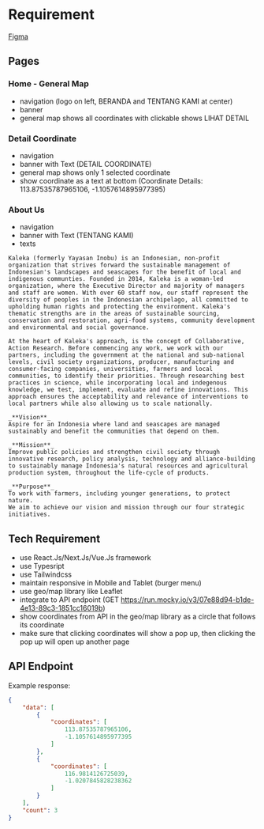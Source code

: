 # Requirement

[Figma](https://www.figma.com/file/S8hkTIkHzTP6aMkUmEPC3f/Kaleka-Web-Test?type=design&node-id=0-1&mode=design)

## Pages

### Home - General Map

- navigation (logo on left, BERANDA and TENTANG KAMI at center)
- banner
- general map shows all coordinates with clickable shows LIHAT DETAIL

### Detail Coordinate

- navigation
- banner with Text (DETAIL COORDINATE)
- general map shows only 1 selected coordinate
- show coordinate as a text at bottom (Coordinate Details: 113.87535787965106, -1.1057614895977395)

### About Us

- navigation
- banner with Text (TENTANG KAMI)
- texts 

```
Kaleka (formerly Yayasan Inobu) is an Indonesian, non-profit organization that strives forward the sustainable management of Indonesian's landscapes and seascapes for the benefit of local and indigenous communties. Founded in 2014, Kaleka is a woman-led organization, where the Executive Director and majority of managers and staff are women. With over 60 staff now, our staff represent the diversity of peoples in the Indonesian archipelago, all committed to upholding human rights and protecting the environment. Kaleka's thematic strengths are in the areas of sustainable sourcing, conservation and restoration, agri-food systems, community development and environmental and social governance.

At the heart of Kaleka's approach, is the concept of Collaborative, Action Research. Before commencing any work, we work with our partners, including the government at the national and sub-national levels, civil society organizations, producer, manufacturing and consumer-facing companies, universities, farmers and local communities, to identify their priorities. Through researching best practices in science, while incorporating local and indegenous knowledge, we test, implement, evaluate and refine innovations. This approach ensures the acceptability and relevance of interventions to local partners while also allowing us to scale nationally.

_**Vision**_
Aspire for an Indonesia where land and seascapes are managed sustainably and benefit the communities that depend on them.

_**Mission**_
Improve public policies and strengthen civil society through innovative research, policy analysis, technology and alliance-building to sustainably manage Indonesia's natural resources and agricultural production system, throughout the life-cycle of products.

_**Purpose**_
To work with farmers, including younger generations, to protect nature.
We aim to achieve our vision and mission through our four strategic initiatives.
```

## Tech Requirement

- use React.Js/Next.Js/Vue.Js framework
- use Typesript
- use Tailwindcss
- maintain responsive in Mobile and Tablet (burger menu)
- use geo/map library like Leaflet
- integrate to API endpoint (GET https://run.mocky.io/v3/07e88d94-b1de-4e13-89c3-1851cc16019b)
- show coordinates from API in the geo/map library as a circle that follows its coordinate
- make sure that clicking coordinates will show a pop up, then clicking the pop up will open up another page

## API Endpoint

Example response:

```json
{
    "data": [
        {
            "coordinates": [
                113.87535787965106,
                -1.1057614895977395
            ]
        },
        {
            "coordinates": [
                116.9814126725039,
                -1.0207845828238362
            ]
        }
    ],
    "count": 3
}
```
